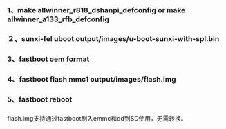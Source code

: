 ### 1、make allwinner_r818_dshanpi_defconfig or make allwinner_a133_rfb_defconfig
### ２、sunxi-fel uboot output/images/u-boot-sunxi-with-spl.bin
### 3、fastboot oem format
### 4、fastboot flash mmc1 output/images/flash.img
### 5、fastboot reboot

###
flash.img支持通过fastboot刷入emmc和dd到SD使用，无需转换。